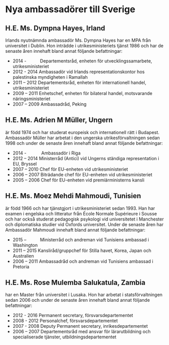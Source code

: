 # Nya ambassadörer till Sverige

## H.E. Ms. Dympna Hayes, Irland

Irlands nyutnämnda ambassadör Ms. Dympna Hayes har en MPA från universitet i Dublin. Hon inträdde i utrikesministeriets tjänst 1986 och har de senaste åren innehaft bland annat följande befattningar:

* 2014 -           Departementsråd, enheten för utvecklingssamarbete, utrikesministeriet
* 2012 - 2014 Ambassadör vid Irlands representationskontor hos palestinska myndigheten i Ramallah
* 2011 – 2012 Departementsråd, enheten för internationell handel, utrikesministeriet
* 2009 – 2011 Enhetschef, enheten för bilateral handel, motsvarande näringsministeriet
* 2007 – 2009 Ambassadråd, Peking

## H.E. Ms. Adrien M Müller, Ungern

är född 1974 och har studerat europeisk och internationell rätt i Budapest. Ambassadör Müller har arbetat i den ungerska utrikesförvaltningen sedan 1998 och under de senaste åren innehaft bland annat följande befattningar:

* 2014 -            Ambassadör i Riga
* 2012 – 2014 Ministerråd (Antici) vid Ungerns ständiga representation i EU, Bryssel
* 2007 – 2010 Chef för EU-enheten vid utrikesministeriet
* 2006 – 2007 Biträdande chef för EU-enheten vid utrikesministeriet
* 2005 – 2006 Chef för EU-enheten vid premiärministerns kansli

## H.E. Ms. Moez Mehdi Mahmoudi, Tunisien

är född 1966 och har tjänstgjort i utrikesministeriet sedan 1993. Han har examen i engelska och litteratur från École Normale Supérieure i Sousse och har också studerat pedagogisk psykologi vid universitetet i Manchester och diplomatiska studier vid Oxfords universitet. Under de senaste åren har Ambassadör Mahmoudi innehaft bland annat följande befattningar:

* 2015 –           Ministerråd och andreman vid Tunisiens ambassad i Washington
* 2011 – 2015 Kansliråd/gruppchef för Stilla havet, Korea, Japan och Australien
* 2006 – 2011 Ambassadråd och andreman vid Tunisiens ambassad i Pretoria

## H.E. Ms. Rose Mulemba Salukatula, Zambia

har en Master från universitet i Lusaka. Hon har arbetat i statsförvaltningen sedan 2006 och under de senaste åren innehaft bland annat följande befattningar:

* 2012 - 2016 Permanent secretary, försvarsdepartementet
* 2008 - 2012 Personalchef, försvarsdepartementet
* 2007 - 2008 Deputy Permanent secretary, inrikesdepartementet
* 2006 – 2007 Departementsråd med ansvar för lärarutbildning och specialiserade tjänster, utbildningsdepartementet
